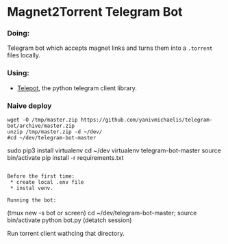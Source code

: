 # Magnet2Torrent Telegram Bot
### Doing:
Telegram bot which accepts magnet links and turns them into a `.torrent` files locally.

### Using:
* [Telepot](https://github.com/nickoala/telepot), the python telegram client library.


### Naive deploy
```
wget -O /tmp/master.zip https://github.com/yanivmichaelis/telegram-bot/archive/master.zip
unzip /tmp/master.zip -d ~/dev/
#cd ~/dev/telegram-bot-master

```
sudo pip3 install virtualenv
cd ~/dev
virtualenv telegram-bot-master
source bin/activate
pip install -r requirements.txt
```

Before the first time:
 * create local .env file
 * instal venv.

Running the bot:
```
(tmux new -s bot or screen)
cd ~/dev/telegram-bot-master;
source bin/activate
python bot.py
(detatch session)

Run torrent client wathcing that directory.
```


